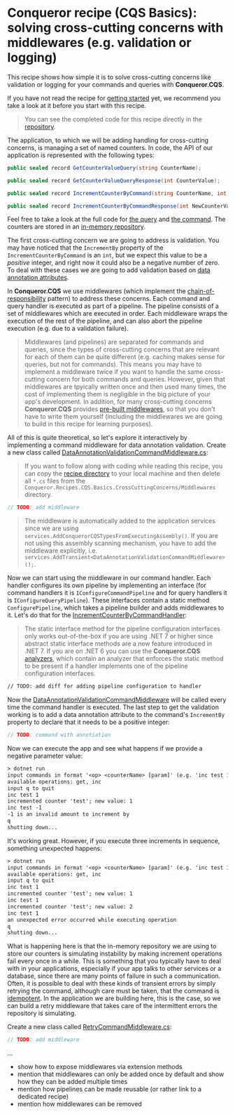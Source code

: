 # Conqueror recipe (CQS Basics): solving cross-cutting concerns with middlewares (e.g. validation or logging)

This recipe shows how simple it is to solve cross-cutting concerns like validation or logging for your commands and queries with **Conqueror.CQS**.

If you have not read the recipe for [getting started](../getting-started#readme) yet, we recommend you take a look at it before you start with this recipe.

> You can see the completed code for this recipe directly in the [repository](.).

The application, to which we will be adding handling for cross-cutting concerns, is managing a set of named counters. In code, the API of our application is represented with the following types:

```cs
public sealed record GetCounterValueQuery(string CounterName);

public sealed record GetCounterValueQueryResponse(int CounterValue);

public sealed record IncrementCounterByCommand(string CounterName, int IncrementBy);

public sealed record IncrementCounterByCommandResponse(int NewCounterValue);
```

Feel free to take a look at the full code for [the query](Conqueror.Recipes.CQS.Basics.CrossCuttingConcerns/GetCounterValueQuery.cs) and [the command](Conqueror.Recipes.CQS.Basics.CrossCuttingConcerns/IncrementCounterByCommand.cs). The counters are stored in an [in-memory repository](Conqueror.Recipes.CQS.Basics.CrossCuttingConcerns/CountersRepository.cs).

The first cross-cutting concern we are going to address is validation. You may have noticed that the `IncrementBy` property of the `IncrementCounterByCommand` is an `int`, but we expect this value to be a _positive_ integer, and right now it could also be a negative number of zero. To deal with these cases we are going to add validation based on [data annotation attributes](https://learn.microsoft.com/en-us/dotnet/api/system.componentmodel.dataannotations?view=net-7.0).

In **Conqueror.CQS** we use middlewares (which implement the [chain-of-responsibility](https://en.wikipedia.org/wiki/Chain-of-responsibility_pattern) pattern) to address these concerns. Each command and query handler is executed as part of a pipeline. The pipeline consists of a set of middlewares which are executed in order. Each middleware wraps the execution of the rest of the pipeline, and can also abort the pipeline execution (e.g. due to a validation failure).

> Middlewares (and pipelines) are separated for commands and queries, since the types of cross-cutting concerns that are relevant for each of them can be quite different (e.g. caching makes sense for queries, but not for commands). This means you may have to implement a middleware twice if you want to handle the same cross-cutting concern for both commands and queries. However, given that middlewares are tpyically written once and then used many times, the cost of implementing them is negligible in the big picture of your app's development. In addition, for many cross-cutting concerns **Conqueror.CQS** provides [pre-built middlewares](../../../..#conquerorcqs), so that you don't have to write them yourself (including the middlewares we are going to build in this recipe for learning purposes).

All of this is quite theoretical, so let's explore it interactively by implementing a command middleware for data annotation validation. Create a new class called [DataAnnotationValidationCommandMiddleware.cs](Conqueror.Recipes.CQS.Basics.CrossCuttingConcerns/DataAnnotationValidationCommandMiddleware.cs):

> If you want to follow along with coding while reading this recipe, you can copy the [recipe directory](.) to your local machine and then delete all `*.cs` files from the `Conqueror.Recipes.CQS.Basics.CrossCuttingConcerns/Middlewares` directory.

```cs
// TODO: add middleware
```

> The middleware is automatically added to the application services since we are using `services.AddConquerorCQSTypesFromExecutingAssembly()`. If you are not using this assembly scanning mechanism, you have to add the middleware explicitly, i.e. `services.AddTransient<DataAnnotationValidationCommandMiddleware>();`.

Now we can start using the middleware in our command handler. Each handler configures its own pipeline by implementing an interface (for command handlers it is `IConfigureCommandPipeline` and for query handlers it is `IConfigureQueryPipeline`). These interfaces contain a static method `ConfigurePipeline`, which takes a pipeline builder and adds middlewares to it. Let's do that for the [IncrementCounterByCommandHandler](Conqueror.Recipes.CQS.Basics.CrossCuttingConcerns/IncrementCounterByCommand.cs):

> The static interface method for the pipeline configuration interfaces only works out-of-the-box if you are using .NET 7 or higher since abstract static interface methods are a new feature introduced in .NET 7. If you are on .NET 6 you can use the **Conqueror.CQS** [analyzers](https://www.nuget.org/packages/Conqueror.CQS.Analyzers/), which contain an analyzer that enforces the static method to be present if a handler implements one of the pipeline configuration interfaces.

```diff
// TODO: add diff for adding pipeline configuration to handler
```

Now the [DataAnnotationValidationCommandMiddleware](Conqueror.Recipes.CQS.Basics.CrossCuttingConcerns/DataAnnotationValidationCommandMiddleware.cs) will be called every time the command handler is executed. The last step to get the validation working is to add a data annotation attribute to the command's `IncrementBy` property to declare that it needs to be a positive integer:

```cs
// TODO: command with annotiation
```

Now we can execute the app and see what happens if we provide a negative parameter value:

```txt
> dotnet run
input commands in format '<op> <counterName> [param]' (e.g. 'inc test 1' or 'get test')
available operations: get, inc
input q to quit
inc test 1
incremented counter 'test'; new value: 1
inc test -1
-1 is an invalid amount to increment by
q
shutting down...
```

It's working great. However, if you execute three increments in sequence, something unexpected happens:

```txt
> dotnet run
input commands in format '<op> <counterName> [param]' (e.g. 'inc test 1' or 'get test')
available operations: get, inc
input q to quit
inc test 1
incremented counter 'test'; new value: 1
inc test 1
incremented counter 'test'; new value: 2
inc test 1
an unexpected error occurred while executing operation
q
shutting down...
```

What is happening here is that the in-memory repository we are using to store our counters is simulating instability by making increment operations fail every once in a while. This is something that you typically have to deal with in your applications, especially if your app talks to other services or a database, since there are many points of failure in such a communication. Often, it is possible to deal with these kinds of transient errors by simply retrying the command, although care must be taken, that the command is [idempotent](https://en.wikipedia.org/wiki/Idempotence). In the application we are building here, this is the case, so we can build a retry middleware that takes care of the intermittent errors the repository is simulating.

Create a new class called [RetryCommandMiddleware.cs](Conqueror.Recipes.CQS.Basics.CrossCuttingConcerns/RetryCommandMiddleware.cs):

```cs
// TODO: add middleware
```

...

- show how to expose middlewares via extension methods
- mention that middlewares can only be added once by default and show how they can be added multiple times
- mention how pipelines can be made reusable (or rather link to a dedicated recipe)
- mention how middlewares can be removed
